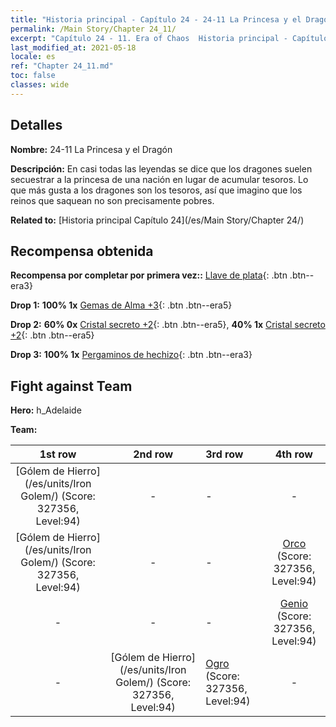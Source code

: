 ```yaml
---
title: "Historia principal - Capítulo 24 - 24-11 La Princesa y el Dragón"
permalink: /Main Story/Chapter 24_11/
excerpt: "Capítulo 24 - 11. Era of Chaos  Historia principal - Capítulo 24_11. 24-11 La Princesa y el Dragón"
last_modified_at: 2021-05-18
locale: es
ref: "Chapter 24_11.md"
toc: false
classes: wide
---
```


## Detalles

 **Nombre:** 24-11 La Princesa y el Dragón

 **Descripción:** En casi todas las leyendas se dice que los dragones suelen secuestrar a la princesa de una nación en lugar de acumular tesoros. Lo que más gusta a los dragones son los tesoros, así que imagino que los reinos que saquean no son precisamente pobres.

 **Related to:** [Historia principal Capítulo 24](/es/Main Story/Chapter 24/)

## Recompensa obtenida

 **Recompensa por completar por primera vez::** [Llave de plata](/ItemsES/con_693/){: .btn .btn--era3}

 **Drop 1:** **100% 1x** [Gemas de Alma +3](/ItemsES/mat_86/){: .btn .btn--era5}

 **Drop 2:** **60% 0x** [Cristal secreto +2](/ItemsES/mat_80/){: .btn .btn--era5}, **40% 1x** [Cristal secreto +2](/ItemsES/mat_80/){: .btn .btn--era5}

 **Drop 3:** **100% 1x** [Pergaminos de hechizo](/ItemsES/con_694/){: .btn .btn--era3}


## Fight against Team
 **Hero:** h_Adelaide

 **Team:**


  | 1st row | 2nd row | 3rd row | 4th row |
  |:----:|:----:|:----|:----:|
  | [Gólem de Hierro](/es/units/Iron Golem/) (Score: 327356, Level:94)  | - | - | - |
  | [Gólem de Hierro](/es/units/Iron Golem/) (Score: 327356, Level:94)  | - | - | [Orco](/es/units/Orc/) (Score: 327356, Level:94)  |
  | - | - | - | [Genio](/es/units/Genie/) (Score: 327356, Level:94)  |
  | - | [Gólem de Hierro](/es/units/Iron Golem/) (Score: 327356, Level:94)  | [Ogro](/es/units/Ogre/) (Score: 327356, Level:94)  | - |


